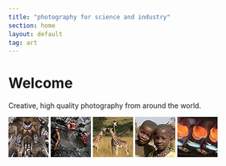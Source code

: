 ```yaml
---
title: "photography for science and industry"
section: home
layout: default
tag: art
---
```

Welcome
======================
Creative, high quality photography from around the world.

[![Architecture](assets/square/GSEL5D01CC.jpg)](portfolio/architecture "View our architectural images")
[![Industry](assets/square/GSKRCH143766.jpg)](portfolio/industry "View our industrial images")
[![Natural World](assets/square/GSHRBF275213.jpg)](portfolio/natural-world "View our images of the natural world")
[![People](assets/square/GSAMTK120008.jpg)](portfolio/people "View our images of people")
[![Science and Technology](assets/square/GSAMTK143749.jpg)](portfolio/science-technology "View our science and technology images")

<!--
{% for image in site.categories.portfolio %}
<a href="./{{ image.url }}/"><img src="assets/square/{{ image.photo }}" alt="{{ image.title }}" style="margin: 5px" /></a>
{% endfor %}
-->